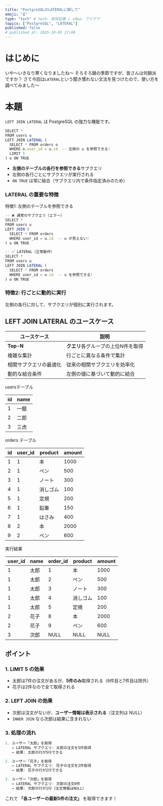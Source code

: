 ```yaml
---
title: "PostgreSQLのLATERALに関して"
emoji: "⏳"
type: "tech" # tech: 技術記事 / idea: アイデア
topics: ["PostgreSQL", "LATERAL"]
published: false
# published_at: 2025-10-05 17:00
---
```


# はじめに
いや〜いきなり寒くなりましたね〜
そろそろ鍋の季節ですが、皆さんは何鍋派ですか？
さて今回は`LATERAL`という聞き慣れない文法を見つけたので、使い方を調べてみました〜

# 本題

`LEFT JOIN LATERAL` は PostgreSQL の強力な機能です。

```jsx
SELECT * 
FROM users u
LEFT JOIN LATERAL (
  SELECT * FROM orders o 
  WHERE o.user_id = u.id  -- 左側の u を参照できる!
  LIMIT 5
) o ON TRUE
```

- **左側のテーブルの各行を参照できる**サブクエリ
- 左側の各行ごとにサブクエリが実行される
- `ON TRUE` は常に結合（サブクエリ内で条件指定済みのため）

### LATERAL の重要な特徴
特徴1: 左側のテーブルを参照できる

```jsx
-- ❌ 通常のサブクエリ（エラー）
SELECT *
FROM users u
LEFT JOIN (
  SELECT * FROM orders 
  WHERE user_id = u.id  -- u が見えない!
) o ON TRUE

-- ✅ LATERAL（正常動作）
SELECT *
FROM users u
LEFT JOIN LATERAL (
  SELECT * FROM orders 
  WHERE user_id = u.id  -- u を参照できる!
) o ON TRUE
```

### 特徴2: 行ごとに動的に実行
左側の各行に対して、サブクエリが個別に実行されます。

## LEFT JOIN LATERAL のユースケース

| ユースケース | 説明 |
| --- | --- |
| **Top-N**  | **クエリ**各グループの上位N件を取得 |
| 複雑な集計 | 行ごとに異なる条件で集計 |
| 相関サブクエリの最適化 | 従来の相関サブクエリを効率化 |
| 動的な結合条件 | 左側の値に基づいて動的に結合 |

usersテーブル

| id | name |
| --- | --- |
| 1 | 一龍 |
| 2 | 二郎 |
| 3 | 三虎 |

orders テーブル

| id | user_id | product | amount |
| --- | --- | --- | --- |
| 1 | 1 | 本 | 1000 |
| 2 | 1 | ペン | 500 |
| 3 | 1 | ノート | 300 |
| 4 | 1 | 消しゴム | 100 |
| 5 | 1 | 定規 | 200 |
| 6 | 1 | 鉛筆 | 150 |
| 7 | 1 | はさみ | 400 |
| 8 | 2 | 本 | 2000 |
| 9 | 2 | ペン | 600 |

実行結果

| user_id | name | order_id | product | amount |
| --- | --- | --- | --- | --- |
| 1 | 太郎 | 1 | 本 | 1000 |
| 1 | 太郎 | 2 | ペン | 500 |
| 1 | 太郎 | 3 | ノート | 300 |
| 1 | 太郎 | 4 | 消しゴム | 100 |
| 1 | 太郎 | 5 | 定規 | 200 |
| 2 | 花子 | 8 | 本 | 2000 |
| 2 | 花子 | 9 | ペン | 600 |
| 3 | 次郎 | NULL | NULL | NULL |

## ポイント

### 1. **LIMIT 5 の効果**

- 太郎は7件の注文があるが、**5件のみ**取得される（6件目と7件目は除外）
- 花子は2件なので全て取得される

### 2. **LEFT JOIN の効果**

- 次郎は注文がないが、**ユーザー情報は表示される**（注文列は NULL）
- `INNER JOIN` なら次郎は結果に含まれない

### 3. **処理の流れ**

```jsx
1. ユーザー「太郎」を取得
   → LATERAL サブクエリ: 太郎の注文を5件取得
   → 結果: 太郎の行が5行できる

2. ユーザー「花子」を取得
   → LATERAL サブクエリ: 花子の注文を2件取得
   → 結果: 花子の行が2行できる

3. ユーザー「次郎」を取得
   → LATERAL サブクエリ: 次郎の注文0件
   → 結果: 次郎の行が1行（注文情報はNULL）
```

これで **「各ユーザーの最新5件の注文」** を取得できます！